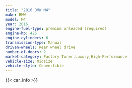 ```yaml
---
title: "2016 BMW M4"
make: BMW
model: M4
year: 2016
engine-fuel-type: premium unleaded (required)
engine-hp: 425
engine-cylinders: 6
transmission-type: Manual
driven-wheels: Rear wheel drive
number-of-doors: 2
market-category: Factory Tuner,Luxury,High-Performance
vehicle-size: Midsize
vehicle-style: Convertible
---
```


{{< car_info >}}

